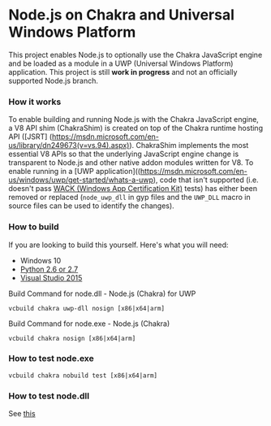 Node.js on Chakra and Universal Windows Platform
===
This project enables Node.js to optionally use the Chakra JavaScript engine and be loaded as a module in a UWP (Universal Windows Platform) application.
This project is still **work in progress** and not an officially supported Node.js branch.


### How it works

To enable building and running Node.js with the Chakra JavaScript engine, a V8 API shim (ChakraShim) is created on top of the Chakra runtime hosting API ([JSRT]
(https://msdn.microsoft.com/en-us/library/dn249673(v=vs.94).aspx)). ChakraShim implements the most essential V8 APIs so that the underlying JavaScript engine change 
is transparent to Node.js and other native addon modules written for V8.
To enable running in a [UWP application]((https://msdn.microsoft.com/en-us/windows/uwp/get-started/whats-a-uwp), code that isn't supported (i.e. doesn't pass 
[WACK (Windows App Certification Kit)](https://developer.microsoft.com/en-us/windows/develop/app-certification-kit) tests) has either been removed or replaced 
(`node_uwp_dll` in gyp files and the `UWP_DLL` macro in source files can be used to identify the changes).


### How to build

If you are looking to build this yourself. Here's what you will need:
* Windows 10
* [Python 2.6 or 2.7](https://www.python.org)
* [Visual Studio 2015](https://www.visualstudio.com/en-us/downloads/download-visual-studio-vs.aspx)

Build Command for node.dll - Node.js (Chakra) for UWP
```batch
vcbuild chakra uwp-dll nosign [x86|x64|arm]
```

Build Command for node.exe - Node.js (Chakra)
```batch
vcbuild chakra nosign [x86|x64|arm]
```

### How to test node.exe

```batch
vcbuild chakra nobuild test [x86|x64|arm]
```

### How to test node.dll

See [this](https://github.com/ms-iot/node-uwp-wrapper#testing)